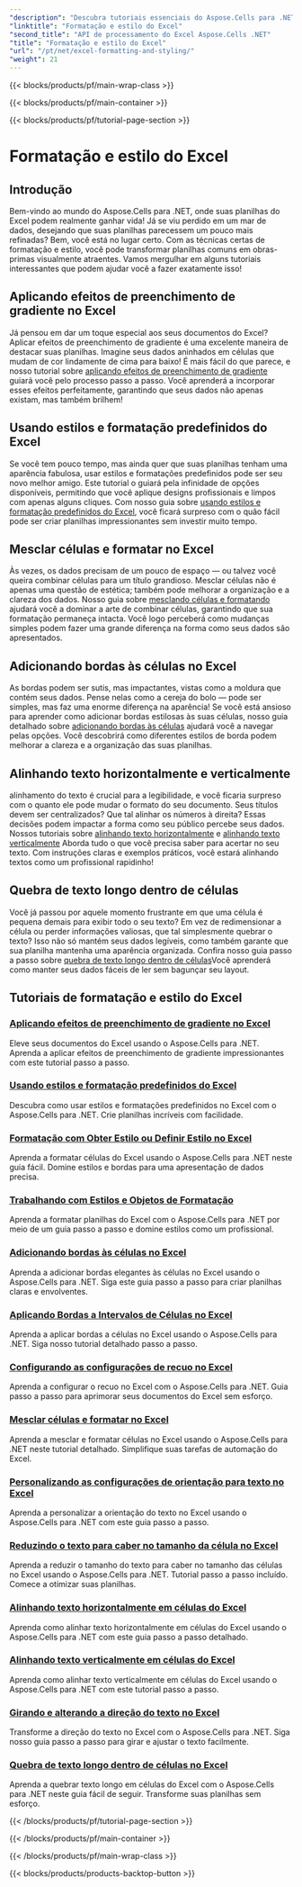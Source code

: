 ```yaml
---
"description": "Descubra tutoriais essenciais do Aspose.Cells para .NET sobre formatação e estilo no Excel. Aprimore suas planilhas com guias práticos passo a passo."
"linktitle": "Formatação e estilo do Excel"
"second_title": "API de processamento do Excel Aspose.Cells .NET"
"title": "Formatação e estilo do Excel"
"url": "/pt/net/excel-formatting-and-styling/"
"weight": 21
---
```


{{< blocks/products/pf/main-wrap-class >}}

{{< blocks/products/pf/main-container >}}

{{< blocks/products/pf/tutorial-page-section >}}

# Formatação e estilo do Excel

## Introdução

Bem-vindo ao mundo do Aspose.Cells para .NET, onde suas planilhas do Excel podem realmente ganhar vida! Já se viu perdido em um mar de dados, desejando que suas planilhas parecessem um pouco mais refinadas? Bem, você está no lugar certo. Com as técnicas certas de formatação e estilo, você pode transformar planilhas comuns em obras-primas visualmente atraentes. Vamos mergulhar em alguns tutoriais interessantes que podem ajudar você a fazer exatamente isso!

## Aplicando efeitos de preenchimento de gradiente no Excel

Já pensou em dar um toque especial aos seus documentos do Excel? Aplicar efeitos de preenchimento de gradiente é uma excelente maneira de destacar suas planilhas. Imagine seus dados aninhados em células que mudam de cor lindamente de cima para baixo! É mais fácil do que parece, e nosso tutorial sobre [aplicando efeitos de preenchimento de gradiente](./applying-gradient-fill-effects/) guiará você pelo processo passo a passo. Você aprenderá a incorporar esses efeitos perfeitamente, garantindo que seus dados não apenas existam, mas também brilhem!

## Usando estilos e formatação predefinidos do Excel

Se você tem pouco tempo, mas ainda quer que suas planilhas tenham uma aparência fabulosa, usar estilos e formatações predefinidos pode ser seu novo melhor amigo. Este tutorial o guiará pela infinidade de opções disponíveis, permitindo que você aplique designs profissionais e limpos com apenas alguns cliques. Com nosso guia sobre [usando estilos e formatação predefinidos do Excel](./using-excel-predefined-styles-and-formatting/), você ficará surpreso com o quão fácil pode ser criar planilhas impressionantes sem investir muito tempo.

## Mesclar células e formatar no Excel

Às vezes, os dados precisam de um pouco de espaço — ou talvez você queira combinar células para um título grandioso. Mesclar células não é apenas uma questão de estética; também pode melhorar a organização e a clareza dos dados. Nosso guia sobre [mesclando células e formatando](./merging-cells-and-formatting/) ajudará você a dominar a arte de combinar células, garantindo que sua formatação permaneça intacta. Você logo perceberá como mudanças simples podem fazer uma grande diferença na forma como seus dados são apresentados. 

## Adicionando bordas às células no Excel

As bordas podem ser sutis, mas impactantes, vistas como a moldura que contém seus dados. Pense nelas como a cereja do bolo — pode ser simples, mas faz uma enorme diferença na aparência! Se você está ansioso para aprender como adicionar bordas estilosas às suas células, nosso guia detalhado sobre [adicionando bordas às células](./adding-borders-to-cells/) ajudará você a navegar pelas opções. Você descobrirá como diferentes estilos de borda podem melhorar a clareza e a organização das suas planilhas.

## Alinhando texto horizontalmente e verticalmente

alinhamento do texto é crucial para a legibilidade, e você ficaria surpreso com o quanto ele pode mudar o formato do seu documento. Seus títulos devem ser centralizados? Que tal alinhar os números à direita? Essas decisões podem impactar a forma como seu público percebe seus dados. Nossos tutoriais sobre [alinhando texto horizontalmente](./aligning-text-horizontally/) e [alinhando texto verticalmente](./aligning-text-vertically/) Aborda tudo o que você precisa saber para acertar no seu texto. Com instruções claras e exemplos práticos, você estará alinhando textos como um profissional rapidinho!

## Quebra de texto longo dentro de células

Você já passou por aquele momento frustrante em que uma célula é pequena demais para exibir todo o seu texto? Em vez de redimensionar a célula ou perder informações valiosas, que tal simplesmente quebrar o texto? Isso não só mantém seus dados legíveis, como também garante que sua planilha mantenha uma aparência organizada. Confira nosso guia passo a passo sobre [quebra de texto longo dentro de células](./wrapping-long-text-within-cells/)Você aprenderá como manter seus dados fáceis de ler sem bagunçar seu layout.

## Tutoriais de formatação e estilo do Excel
### [Aplicando efeitos de preenchimento de gradiente no Excel](./applying-gradient-fill-effects/)
Eleve seus documentos do Excel usando o Aspose.Cells para .NET. Aprenda a aplicar efeitos de preenchimento de gradiente impressionantes com este tutorial passo a passo.
### [Usando estilos e formatação predefinidos do Excel](./using-excel-predefined-styles-and-formatting/)
Descubra como usar estilos e formatações predefinidos no Excel com o Aspose.Cells para .NET. Crie planilhas incríveis com facilidade.
### [Formatação com Obter Estilo ou Definir Estilo no Excel](./formatting-with-get-style-or-set-style/)
Aprenda a formatar células do Excel usando o Aspose.Cells para .NET neste guia fácil. Domine estilos e bordas para uma apresentação de dados precisa.
### [Trabalhando com Estilos e Objetos de Formatação](./working-with-styles-and-formatting-objects/)
Aprenda a formatar planilhas do Excel com o Aspose.Cells para .NET por meio de um guia passo a passo e domine estilos como um profissional.
### [Adicionando bordas às células no Excel](./adding-borders-to-cells/)
Aprenda a adicionar bordas elegantes às células no Excel usando o Aspose.Cells para .NET. Siga este guia passo a passo para criar planilhas claras e envolventes.
### [Aplicando Bordas a Intervalos de Células no Excel](./applying-borders-to-range-of-cells/)
Aprenda a aplicar bordas a células no Excel usando o Aspose.Cells para .NET. Siga nosso tutorial detalhado passo a passo.
### [Configurando as configurações de recuo no Excel](./configuring-indentation-settings/)
Aprenda a configurar o recuo no Excel com o Aspose.Cells para .NET. Guia passo a passo para aprimorar seus documentos do Excel sem esforço.
### [Mesclar células e formatar no Excel](./merging-cells-and-formatting/)
Aprenda a mesclar e formatar células no Excel usando o Aspose.Cells para .NET neste tutorial detalhado. Simplifique suas tarefas de automação do Excel.
### [Personalizando as configurações de orientação para texto no Excel](./customizing-orientation-settings-for-text/)
Aprenda a personalizar a orientação do texto no Excel usando o Aspose.Cells para .NET com este guia passo a passo.
### [Reduzindo o texto para caber no tamanho da célula no Excel](./shrinking-text-to-fit-cell-size/)
Aprenda a reduzir o tamanho do texto para caber no tamanho das células no Excel usando o Aspose.Cells para .NET. Tutorial passo a passo incluído. Comece a otimizar suas planilhas.
### [Alinhando texto horizontalmente em células do Excel](./aligning-text-horizontally/)
Aprenda como alinhar texto horizontalmente em células do Excel usando o Aspose.Cells para .NET com este guia passo a passo detalhado.
### [Alinhando texto verticalmente em células do Excel](./aligning-text-vertically/)
Aprenda como alinhar texto verticalmente em células do Excel usando o Aspose.Cells para .NET com este tutorial passo a passo.
### [Girando e alterando a direção do texto no Excel](./rotating-and-changing-text-direction/)
Transforme a direção do texto no Excel com o Aspose.Cells para .NET. Siga nosso guia passo a passo para girar e ajustar o texto facilmente.
### [Quebra de texto longo dentro de células no Excel](./wrapping-long-text-within-cells/)
Aprenda a quebrar texto longo em células do Excel com o Aspose.Cells para .NET neste guia fácil de seguir. Transforme suas planilhas sem esforço.

{{< /blocks/products/pf/tutorial-page-section >}}

{{< /blocks/products/pf/main-container >}}

{{< /blocks/products/pf/main-wrap-class >}}

{{< blocks/products/products-backtop-button >}}